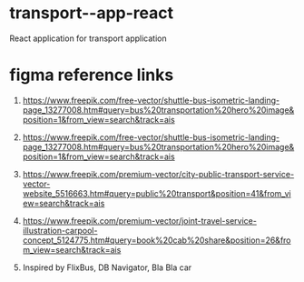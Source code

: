 # transport--app-react
React application for transport application

# figma reference links

1) https://www.freepik.com/free-vector/shuttle-bus-isometric-landing-page_13277008.htm#query=bus%20transportation%20hero%20image&position=1&from_view=search&track=ais

2) https://www.freepik.com/free-vector/shuttle-bus-isometric-landing-page_13277008.htm#query=bus%20transportation%20hero%20image&position=1&from_view=search&track=ais

3) https://www.freepik.com/premium-vector/city-public-transport-service-vector-website_5516663.htm#query=public%20transport&position=41&from_view=search&track=ais

4) https://www.freepik.com/premium-vector/joint-travel-service-illustration-carpool-concept_5124775.htm#query=book%20cab%20share&position=26&from_view=search&track=ais

5) Inspired by FlixBus, DB Navigator, Bla Bla car
